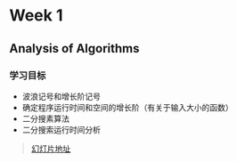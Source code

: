 # Week 1 


## Analysis of Algorithms

### 学习目标

- 波浪记号和增长阶记号
- 确定程序运行时间和空间的增长阶（有关于输入大小的函数）
- 二分搜素算法
- 二分搜索运行时间分析

> [幻灯片地址](https://www.coursera.org/learn/algorithms-part1/supplement/mpK20/lecture-slides)

